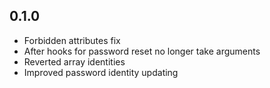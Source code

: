 ## 0.1.0

* Forbidden attributes fix
* After hooks for password reset no longer take arguments
* Reverted array identities
* Improved password identity updating
